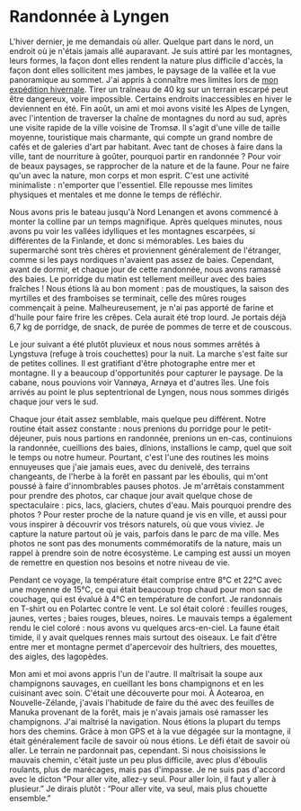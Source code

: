 # Randonnée à Lyngen

L'hiver dernier, je me demandais où aller. Quelque part dans le nord, un endroit où je n'étais jamais allé auparavant. Je suis attiré par les montagnes, leurs formes, la façon dont elles rendent la nature plus difficile d'accès, la façon dont elles sollicitent mes jambes, le paysage de la vallée et la vue panoramique au sommet. J'ai appris à connaître mes limites lors de [mon expédition hivernale](story:Winter_Immersion_in_Lapland). Tirer un traîneau de 40 kg sur un terrain escarpé peut être dangereux, voire impossible. Certains endroits inaccessibles en hiver le deviennent en été. Fin août, un ami et moi avons visité les Alpes de Lyngen, avec l'intention de traverser la chaîne de montagnes du nord au sud, après une visite rapide de la ville voisine de Tromsø. Il s'agit d'une ville de taille moyenne, touristique mais charmante, qui compte un grand nombre de cafés et de galeries d'art par habitant. Avec tant de choses à faire dans la ville, tant de nourriture à goûter, pourquoi partir en randonnée ? Pour voir de beaux paysages, se rapprocher de la nature et de la faune. Pour ne faire qu'un avec la nature, mon corps et mon esprit. C'est une activité minimaliste : n'emporter que l'essentiel. Elle repousse mes limites physiques et mentales et me donne le temps de réfléchir.

Nous avons pris le bateau jusqu'à Nord Lenangen et avons commencé à monter la colline par un temps magnifique. Après quelques minutes, nous avons pu voir les vallées idylliques et les montagnes escarpées, si différentes de la Finlande, et donc si mémorables. Les baies du supermarché sont très chères et proviennent généralement de l'étranger, comme si les pays nordiques n'avaient pas assez de baies. Cependant, avant de dormir, et chaque jour de cette randonnée, nous avons ramassé des baies. Le porridge du matin est tellement meilleur avec des baies fraîches ! Nous étions là au bon moment : pas de moustiques, la saison des myrtilles et des framboises se terminait, celle des mûres rouges commençait à peine. Malheureusement, je n'ai pas apporté de farine et d'huile pour faire frire les crêpes. Cela aurait été trop lourd. Je portais déjà 6,7 kg de porridge, de snack, de purée de pommes de terre et de couscous.

Le jour suivant a été plutôt pluvieux et nous nous sommes arrêtés à Lyngstuva (refuge à trois couchettes) pour la nuit. La marche s'est faite sur de petites collines. Il est gratifiant d'être photographe entre mer et montagne. Il y a beaucoup d'opportunités pour capturer le paysage. De la cabane, nous pouvions voir Vannøya, Arnøya et d'autres îles. Une fois arrivés au point le plus septentrional de Lyngen, nous nous sommes dirigés chaque jour vers le sud.

Chaque jour était assez semblable, mais quelque peu différent. Notre routine était assez constante : nous prenions du porridge pour le petit-déjeuner, puis nous partions en randonnée, prenions un en-cas, continuions la randonnée, cueillions des baies, dînions, installions le camp, quel que soit le temps ou notre humeur. Pourtant, c'est l'une des routines les moins ennuyeuses que j'aie jamais eues, avec du denivelé, des terrains changeants, de l'herbe à la forêt en passant par les éboulis, qui m'ont poussé à faire d'innombrables pauses photos. Je m'arrêtais constamment pour prendre des photos, car chaque jour avait quelque chose de spectaculaire : pics, lacs, glaciers, chutes d'eau. Mais pourquoi prendre des photos ? Pour rester proche de la nature quand je vis en ville, et aussi pour vous inspirer à découvrir vos trésors naturels, où que vous viviez. Je capture la nature partout où je vais, parfois dans le parc de ma ville. Mes photos ne sont pas des monuments commémoratifs de la nature, mais un rappel à prendre soin de notre écosystème. Le camping est aussi un moyen de remettre en question nos besoins et notre niveau de vie.

Pendant ce voyage, la température était comprise entre 8°C et 22°C avec une moyenne de 15°C, ce qui était beaucoup trop chaud pour mon sac de couchage, qui est évalué à 4°C en température de confort. Je randonnais en T-shirt ou en Polartec contre le vent. Le sol était coloré : feuilles rouges, jaunes, vertes ; baies rouges, bleues, noires. Le mauvais temps a également rendu le ciel coloré : nous avons vu quelques arcs-en-ciel. La faune était timide, il y avait quelques rennes mais surtout des oiseaux. Le fait d'être entre mer et montagne permet d'apercevoir des huîtriers, des mouettes, des aigles, des lagopèdes.

Mon ami et moi avons appris l'un de l'autre. Il maîtrisait la soupe aux champignons sauvages, en cueillant les bons champignons et en les cuisinant avec soin. C'était une découverte pour moi. À Aotearoa, en Nouvelle-Zélande, j'avais l'habitude de faire du thé avec des feuilles de Manuka provenant de la forêt, mais je n'avais jamais osé ramasser les champignons. J'ai maîtrisé la navigation. Nous étions la plupart du temps hors des chemins. Grâce à mon GPS et à la vue dégagée sur la montagne, il était généralement facile de savoir où nous étions. Le défi était de savoir où aller. Le terrain ne pardonnait pas, cependant. Si nous choisissions le mauvais chemin, c'était juste un peu plus difficile, avec plus d'éboulis roulants, plus de marécages, mais pas d'impasse. Je ne suis pas d'accord avec le dicton “Pour aller vite, allez-y seul. Pour aller loin, il faut y aller à plusieur.” Je dirais plutôt : “Pour aller vite, va seul, mais plus chouette ensemble.”
